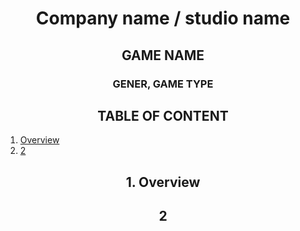 #   <center> Company name / studio name </center>
##  <center> GAME NAME </center>
### <center> GENER, GAME TYPE </center>


<div style="page-break-after: always;"></div> <!-- PAGE BREAK -->

## <center> TABLE OF CONTENT </center>

1. [Overview](#Overview)
2. [2](#2)

<div style="page-break-after: always;"></div> <!-- PAGE BREAK -->

## <center> 1. Overview </center> <a name = "Overview">

<div style="page-break-after: always;"></div> <!-- PAGE BREAK -->

## <center> 2 </center> <a name = "2">
